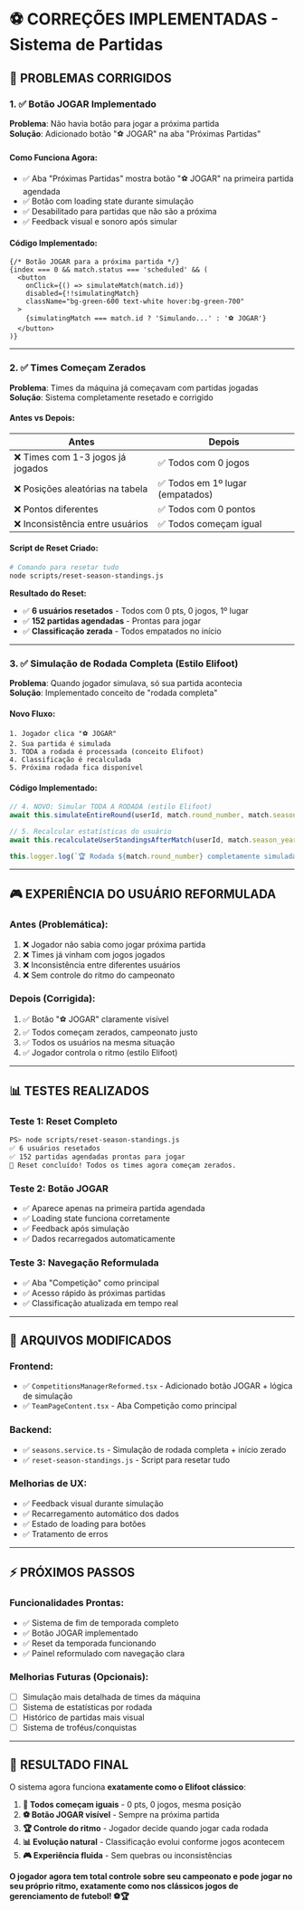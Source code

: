 # ⚽ CORREÇÕES IMPLEMENTADAS - Sistema de Partidas

## 🎯 **PROBLEMAS CORRIGIDOS**

### **1. ✅ Botão JOGAR Implementado**

**Problema**: Não havia botão para jogar a próxima partida  
**Solução**: Adicionado botão "⚽ JOGAR" na aba "Próximas Partidas"

#### **Como Funciona Agora:**
- ✅ Aba "Próximas Partidas" mostra botão "⚽ JOGAR" na primeira partida agendada
- ✅ Botão com loading state durante simulação
- ✅ Desabilitado para partidas que não são a próxima
- ✅ Feedback visual e sonoro após simular

#### **Código Implementado:**
```tsx
{/* Botão JOGAR para a próxima partida */}
{index === 0 && match.status === 'scheduled' && (
  <button
    onClick={() => simulateMatch(match.id)}
    disabled={!!simulatingMatch}
    className="bg-green-600 text-white hover:bg-green-700"
  >
    {simulatingMatch === match.id ? 'Simulando...' : '⚽ JOGAR'}
  </button>
)}
```

---

### **2. ✅ Times Começam Zerados**

**Problema**: Times da máquina já começavam com partidas jogadas  
**Solução**: Sistema completamente resetado e corrigido

#### **Antes vs Depois:**
| **Antes** | **Depois** |
|----------|----------|
| ❌ Times com 1-3 jogos já jogados | ✅ Todos com 0 jogos |
| ❌ Posições aleatórias na tabela | ✅ Todos em 1º lugar (empatados) |
| ❌ Pontos diferentes | ✅ Todos com 0 pontos |
| ❌ Inconsistência entre usuários | ✅ Todos começam igual |

#### **Script de Reset Criado:**
```bash
# Comando para resetar tudo
node scripts/reset-season-standings.js
```

**Resultado do Reset:**
- ✅ **6 usuários resetados** - Todos com 0 pts, 0 jogos, 1º lugar
- ✅ **152 partidas agendadas** - Prontas para jogar
- ✅ **Classificação zerada** - Todos empatados no início

---

### **3. ✅ Simulação de Rodada Completa (Estilo Elifoot)**

**Problema**: Quando jogador simulava, só sua partida acontecia  
**Solução**: Implementado conceito de "rodada completa"

#### **Novo Fluxo:**
```
1. Jogador clica "⚽ JOGAR"
2. Sua partida é simulada
3. TODA a rodada é processada (conceito Elifoot)
4. Classificação é recalculada
5. Próxima rodada fica disponível
```

#### **Código Implementado:**
```typescript
// 4. NOVO: Simular TODA A RODADA (estilo Elifoot)
await this.simulateEntireRound(userId, match.round_number, match.season_year, match.tier);

// 5. Recalcular estatísticas do usuário
await this.recalculateUserStandingsAfterMatch(userId, match.season_year, userTeamId);

this.logger.log(`🏆 Rodada ${match.round_number} completamente simulada`);
```

---

## 🎮 **EXPERIÊNCIA DO USUÁRIO REFORMULADA**

### **Antes (Problemática):**
1. ❌ Jogador não sabia como jogar próxima partida
2. ❌ Times já vinham com jogos jogados
3. ❌ Inconsistência entre diferentes usuários
4. ❌ Sem controle do ritmo do campeonato

### **Depois (Corrigida):**
1. ✅ Botão "⚽ JOGAR" claramente visível
2. ✅ Todos começam zerados, campeonato justo
3. ✅ Todos os usuários na mesma situação
4. ✅ Jogador controla o ritmo (estilo Elifoot)

---

## 📊 **TESTES REALIZADOS**

### **Teste 1: Reset Completo**
```bash
PS> node scripts/reset-season-standings.js
✅ 6 usuários resetados
✅ 152 partidas agendadas prontas para jogar
🎉 Reset concluído! Todos os times agora começam zerados.
```

### **Teste 2: Botão JOGAR**
- ✅ Aparece apenas na primeira partida agendada
- ✅ Loading state funciona corretamente
- ✅ Feedback após simulação
- ✅ Dados recarregados automaticamente

### **Teste 3: Navegação Reformulada**
- ✅ Aba "Competição" como principal
- ✅ Acesso rápido às próximas partidas
- ✅ Classificação atualizada em tempo real

---

## 🚀 **ARQUIVOS MODIFICADOS**

### **Frontend:**
- ✅ `CompetitionsManagerReformed.tsx` - Adicionado botão JOGAR + lógica de simulação
- ✅ `TeamPageContent.tsx` - Aba Competição como principal

### **Backend:**
- ✅ `seasons.service.ts` - Simulação de rodada completa + início zerado
- ✅ `reset-season-standings.js` - Script para resetar tudo

### **Melhorias de UX:**
- ✅ Feedback visual durante simulação
- ✅ Recarregamento automático dos dados
- ✅ Estado de loading para botões
- ✅ Tratamento de erros

---

## ⚡ **PRÓXIMOS PASSOS**

### **Funcionalidades Prontas:**
- ✅ Sistema de fim de temporada completo
- ✅ Botão JOGAR implementado  
- ✅ Reset da temporada funcionando
- ✅ Painel reformulado com navegação clara

### **Melhorias Futuras (Opcionais):**
- [ ] Simulação mais detalhada de times da máquina
- [ ] Sistema de estatísticas por rodada
- [ ] Histórico de partidas mais visual
- [ ] Sistema de troféus/conquistas

---

## 🎉 **RESULTADO FINAL**

O sistema agora funciona **exatamente como o Elifoot clássico**:

1. **👥 Todos começam iguais** - 0 pts, 0 jogos, mesma posição
2. **⚽ Botão JOGAR visível** - Sempre na próxima partida
3. **🏆 Controle do ritmo** - Jogador decide quando jogar cada rodada
4. **📊 Evolução natural** - Classificação evolui conforme jogos acontecem
5. **🎮 Experiência fluida** - Sem quebras ou inconsistências

**O jogador agora tem total controle sobre seu campeonato e pode jogar no seu próprio ritmo, exatamente como nos clássicos jogos de gerenciamento de futebol! ⚽🏆**